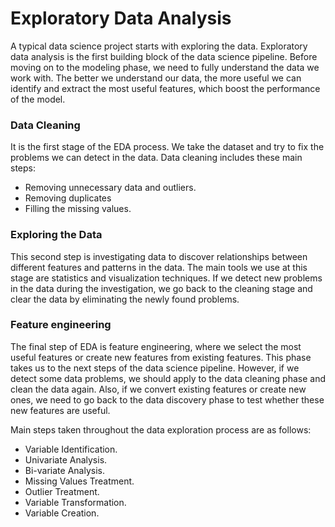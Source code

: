 # Exploratory Data Analysis

A typical data science project starts with exploring the data. Exploratory data analysis is the first building block of the data science pipeline. Before moving on to the modeling phase, we need to fully understand the data we work with. The better we understand our data, the more useful we can identify and extract the most useful features, which boost the performance of the model.

### Data Cleaning
It is the first stage of the EDA process. We take the dataset and try to fix the problems we can detect in the data. Data cleaning includes these main steps:
* Removing unnecessary data and outliers.
* Removing duplicates
* Filling the missing values.

### Exploring the Data
This second step is investigating data to discover relationships between different features and patterns in the data. The main tools we use at this stage are statistics and visualization techniques. If we detect new problems in the data during the investigation, we go back to the cleaning stage and clear the data by eliminating the newly found problems.

### Feature engineering
The final step of EDA is feature engineering, where we select the most useful features or create new features from existing features. This phase takes us to the next steps of the data science pipeline. However, if we detect some data problems, we should apply to the data cleaning phase and clean the data again. Also, if we convert existing features or create new ones, we need to go back to the data discovery phase to test whether these new features are useful.

Main steps taken throughout the data exploration process are as follows:
* Variable Identification.
* Univariate Analysis.
* Bi-variate Analysis.
* Missing Values Treatment.
* Outlier Treatment.
* Variable Transformation.
* Variable Creation.
